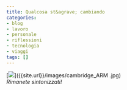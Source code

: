 ```yaml
---
title: Qualcosa st&agrave; cambiando
categories:
- blog
- lavoro
- personale
- riflessioni
- tecnologia
- viaggi
tags: []
---
```

[![]({{site.url}}/images/cambridge_ARM.jpg)]({{site.url}}/images/cambridge_ARM
.jpg)[  
]({{site.url}}/images/cambridge_ARM.jpg)_Rimanete sintonizzati!_

